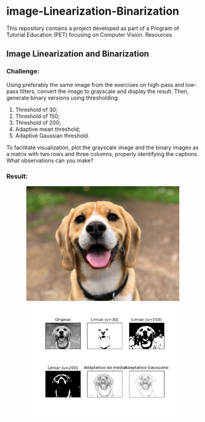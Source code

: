 # image-Linearization-Binarization
This repository contains a project developed as part of a Program of Tutorial Education (PET) focusing on Computer Vision.  Resources

<h2>Image Linearization and Binarization</h2>

<h3>Challenge:</h3>
<p>Using preferably the same image from the exercises on high-pass and low-pass filters, convert the image to grayscale and display the result. Then, generate binary versions using thresholding:</p>
<ol>
  <li>Threshold of 30;</li>
  <li>Threshold of 150;</li>
  <li>Threshold of 200;</li>
  <li>Adaptive mean threshold;</li>
  <li>Adaptive Gaussian threshold.</li>
</ol>
<p>To facilitate visualization, plot the grayscale image and the binary images as a matrix with two rows and three columns, properly identifying the captions. What observations can you make?</p>

<h3>Result:</h3>

<div>
  <div align = "center">
  <img height = 300 src="image.jpg" alt="Original">
  <img height = 300 src="result.png" alt="Resultado">
</div>
</div>
